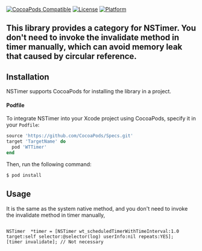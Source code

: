 
[![CocoaPods Compatible](https://img.shields.io/cocoapods/v/WTTimer.svg)](https://img.shields.io/cocoapods/v/WTTimer.svg)
[![License](https://img.shields.io/cocoapods/l/WTTimer.svg)](https://cocoapods.org/pods/WTTimer)
[![Platform](https://img.shields.io/cocoapods/p/WTTimer.svg)](https://cocoapods.org/pods/WTTimer)
## This library provides a category for NSTimer. You don't need to invoke the invalidate method in timer manually, which can avoid  memory leak that caused by circular reference.

## Installation

NSTimer supports CocoaPods for installing the library in a project.

#### Podfile

To integrate NSTimer into your Xcode project using CocoaPods, specify it in your `Podfile`:

```ruby
source 'https://github.com/CocoaPods/Specs.git'
target 'TargetName' do
  pod 'WTTimer'         
end
```


Then, run the following command:

```bash
$ pod install
```


## Usage

It is the same as the system native method, and you don't need to invoke the invalidate method in timer manually,

``` objc
   
NSTimer  *timer = [NSTimer wt_scheduledTimerWithTimeInterval:1.0 target:self selector:@selector(log) userInfo:nil repeats:YES];
[timer invalidate]; // Not necessary

```


